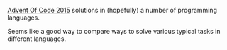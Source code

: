 [Advent Of Code 2015](http://adventofcode.com) solutions in (hopefully) a number of programming languages.

Seems like a good way to compare ways to solve various typical tasks in different languages.
